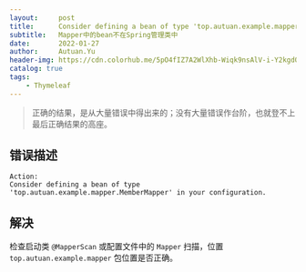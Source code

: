 ```yaml
---
layout:     post
title:      Consider defining a bean of type 'top.autuan.example.mapper.MemberMapper' in your configuration.
subtitle:   Mapper中的bean不在Spring管理类中
date:       2022-01-27
author:     Autuan.Yu
header-img: https://cdn.colorhub.me/5pO4fIZ7A2WlXhb-Wiqk9nsAlV-i-Y2kgdOhlSX2HPg/rs:auto:0:500:0/g:ce/bG9jYWw6Ly8vODEv/MzQvMzc2NGJlMjE5/MTBhODQyOWJlYjdh/N2E0ZjMzYzU4NDE2/ZWUyODEzNC5qcGVn.jpg
catalog: true
tags:
    - Thymeleaf
---
```

> 正确的结果，是从大量错误中得出来的；没有大量错误作台阶，也就登不上最后正确结果的高座。

## 错误描述
```` 
Action:
Consider defining a bean of type 'top.autuan.example.mapper.MemberMapper' in your configuration. 
````  

## 解决    
检查启动类 `@MapperScan` 或配置文件中的 `Mapper` 扫描，位置 `top.autuan.example.mapper` 包位置是否正确。
